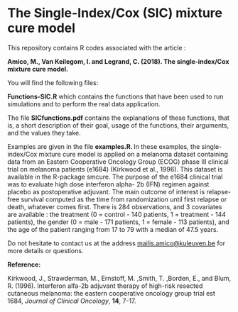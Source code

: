 # The Single-Index/Cox (SIC) mixture cure model

This repository contains R codes associated with the article : 

<b> Amico, M., Van Keilegom, I. and Legrand, C. (2018). The single-index/Cox mixture cure model.</b>

You will find the following files:

<b>Functions-SIC.R</b> which contains the functions that have been used to run simulations and to perform the real data application.

The file <b>SICfunctions.pdf</b> contains the explanations of these functions, that is, a short description of their goal, usage of the functions, their arguments, and the values they take. 

Examples are given in the file <b>examples.R. </b> In these examples, the single-index/Cox mixture cure model is applied on a melanoma dataset containing data from an Eastern Cooperative Oncology Group (ECOG) phase III clinical trial on melanoma patients (e1684) (Kirkwood et al., 1996). This dataset is available in the R-package smcure. The purpose of the e1684 clinical trial was to evaluate high dose interferon alpha- 2b (IFN) regimen against placebo as postoperative adjuvant. The main outcome of interest is relapse-free survival computed as the time from randomization until first relapse or death, whatever comes first. There is 284 observations, and 3 covariates are available : the treatment (0 = control - 140 patients, 1 = treatment - 144 patients), the gender (0 = male - 171 patients, 1 = female - 113 patients), and the age of the patient ranging from 17 to 79 with a median of 47.5 years.

Do not hesitate to contact us at the address mailis.amico@kuleuven.be for more details or questions.

<b>Reference:</b>

Kirkwood, J., Strawderman, M., Ernstoff, M. ,Smith, T. ,Borden, E., and Blum, R. (1996). Interferon alfa-2b adjuvant therapy of high-risk resected cutaneous melanoma: the eastern cooperative oncology group trial est 1684, <i>Journal of Clinical Oncology</i>, <b>14</b>, 7-17.


